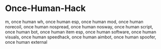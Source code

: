 # Once-Human-Hack
m, once human wh, once human esp, once human mod, once human norecoil, once human nospread, once human nosway, once human script, once human bot, once human item esp, once human software, once human visuals, once human speedhack, once human aimbot, once human spoofer, once human external
